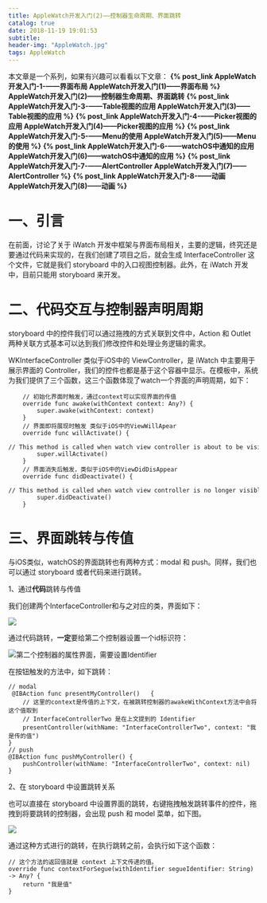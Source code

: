 ```yaml
---
title: AppleWatch开发入门(2)——控制器生命周期、界面跳转
catalog: true
date: 2018-11-19 19:01:53
subtitle:
header-img: "AppleWatch.jpg"
tags: AppleWatch
---
```


本文章是一个系列，如果有兴趣可以看看以下文章：
**{% post_link AppleWatch开发入门-1-——界面布局 AppleWatch开发入门(1)——界面布局 %}**
**AppleWatch开发入门(2)——控制器生命周期、界面跳转**
**{% post_link AppleWatch开发入门-3-——Table视图的应用 AppleWatch开发入门(3)——Table视图的应用 %}**
**{% post_link AppleWatch开发入门-4-——Picker视图的应用 AppleWatch开发入门(4)——Picker视图的应用 %}**
**{% post_link AppleWatch开发入门-5-——Menu的使用 AppleWatch开发入门(5)——Menu的使用 %}**
**{% post_link AppleWatch开发入门-6-——watchOS中通知的应用 AppleWatch开发入门(6)——watchOS中通知的应用 %}**
**{% post_link AppleWatch开发入门-7-——AlertController AppleWatch开发入门(7)——AlertController %}**
**{% post_link AppleWatch开发入门-8-——动画 AppleWatch开发入门(8)——动画 %}**

# 一、引言
在前面，讨论了关于 iWatch 开发中框架与界面布局相关，主要的逻辑，终究还是要通过代码来实现的，在我们创建了项目之后，就会生成 InterfaceController 这个文件，它就是我们 storyboard 中的入口视图控制器。此外，在 iWatch 开发中，目前只能用 storyboard 来开发。

# 二、代码交互与控制器声明周期
storyboard 中的控件我们可以通过拖拽的方式关联到文件中，Action 和 Outlet 两种关联方式基本可以达到我们修改控件和处理业务逻辑的需求。

WKInterfaceController 类似于iOS中的 ViewController，是 iWatch 中主要用于展示界面的 Controller，我们的控件也都是基于这个容器中显示。在模板中，系统为我们提供了三个函数，这三个函数体现了watch一个界面的声明周期，如下：
```
    // 初始化界面时触发，通过context可以实现界面的传值    
    override func awake(withContext context: Any?) {
        super.awake(withContext: context)    
    }    
    // 界面即将展现时触发 类似于iOS中的ViewWillApear    
    override func willActivate() {        
        // This method is called when watch view controller is about to be visible to user        
        super.willActivate()   
    }    
    // 界面消失后触发，类似于iOS中的ViewDidDisAppear    
    override func didDeactivate() {        
        // This method is called when watch view controller is no longer visible        
        super.didDeactivate()   
    }
```
# 三、界面跳转与传值
与iOS类似，watchOS的界面跳转也有两种方式：modal 和 push。同样，我们也可以通过 storyboard 或者代码来进行跳转。

1、通过**代码**跳转与传值

我们创建两个InterfaceController和与之对应的类，界面如下：

![](http://upload-images.jianshu.io/upload_images/2708793-b015d9d92df1f436.png?imageMogr2/auto-orient/strip%7CimageView2/2/w/1240)

通过代码跳转，**一定**要给第二个控制器设置一个id标识符：

![第二个控制器的属性界面，需要设置Identifier](http://upload-images.jianshu.io/upload_images/2708793-60a6910d31435fcb.png?imageMogr2/auto-orient/strip%7CimageView2/2/w/1240)

在按钮触发的方法中，如下跳转：

```
// modal
 @IBAction func presentMyController()   {     
    // 这里的context是传值的上下文，在被跳转控制器的awakeWithContext方法中会将这个值取到
    // InterfaceControllerTwo 是在上文提到的 Identifier
    presentController(withName: "InterfaceControllerTwo", context: "我是传的值")    
}
// push
@IBAction func pushMyController() {
    pushController(withName: "InterfaceControllerTwo", context: nil)
}
```

2、在 storyboard 中设置跳转关系

也可以直接在 storyboard 中设置界面的跳转，右键拖拽触发跳转事件的控件，拖拽到将要跳转的控制器，会出现 push 和 model 菜单，如下图。

![](http://upload-images.jianshu.io/upload_images/2708793-eb3766902fb7f143.png?imageMogr2/auto-orient/strip%7CimageView2/2/w/1240)

通过这种方式进行的跳转，在执行跳转之前，会执行如下这个函数：

```
// 这个方法的返回值就是 context 上下文传递的值。
override func contextForSegue(withIdentifier segueIdentifier: String) -> Any? {
    return "我是值"
}
```

